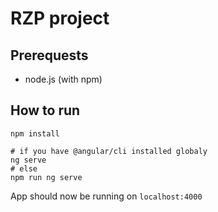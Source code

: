 # RZP project

## Prerequests

- node.js (with npm)

## How to run

```
npm install

# if you have @angular/cli installed globaly
ng serve
# else
npm run ng serve
```

App should now be running on `localhost:4000`
